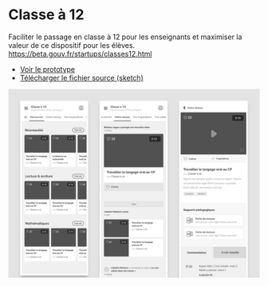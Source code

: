 # Classe à 12

Faciliter le passage en classe à 12 pour les enseignants et maximiser la valeur de ce dispositif pour les élèves.
https://beta.gouv.fr/startups/classes12.html

* [Voir le prototype](https://jeremiecook.github.io/beta.gouv.fr-ux/classe-a-12-mobile/)
* [Télécharger le fichier source (sketch)](https://github.com/jeremiecook/beta.gouv.fr-ux/raw/master/classe-a-12/classe-a-12.sketch)

![Classe à 12](classe-a-12.png?raw=true "Classe à 12")
